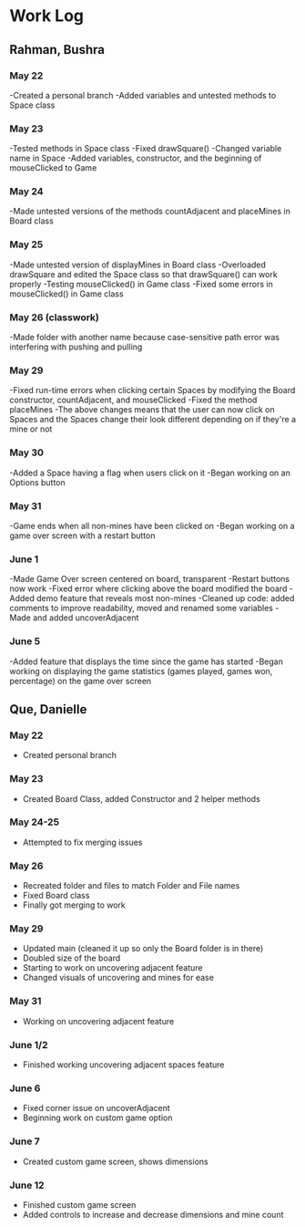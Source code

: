 # Work Log

## Rahman, Bushra

### May 22

-Created a personal branch
-Added variables and untested methods to Space class

### May 23

-Tested methods in Space class
-Fixed drawSquare()
-Changed variable name in Space
-Added variables, constructor, and the beginning of mouseClicked to Game

### May 24
-Made untested versions of the methods countAdjacent and placeMines in Board class

### May 25
-Made untested version of displayMines in Board class
-Overloaded drawSquare and edited the Space class so that drawSquare() can work properly
-Testing mouseClicked() in Game class
-Fixed some errors in mouseClicked() in Game class

### May 26 (classwork)
-Made folder with another name because case-sensitive path error was interfering with pushing and pulling

### May 29
-Fixed run-time errors when clicking certain Spaces by modifying the Board constructor, countAdjacent, and mouseClicked
-Fixed the method placeMines
-The above changes means that the user can now click on Spaces and the Spaces change their look different depending on if they're a mine or not

### May 30
-Added a Space having a flag when users click on it
-Began working on an Options button

### May 31
-Game ends when all non-mines have been clicked on
-Began working on a game over screen with a restart button

### June 1
-Made Game Over screen centered on board, transparent
-Restart buttons now work
-Fixed error where clicking above the board modified the board
-Added demo feature that reveals most non-mines
-Cleaned up code: added comments to improve readability, moved and renamed some variables
-Made and added uncoverAdjacent

### June 5
-Added feature that displays the time since the game has started
-Began working on displaying the game statistics (games played, games won, percentage) on the game over screen

## Que, Danielle

### May 22
- Created personal branch

### May 23
- Created Board Class, added Constructor and 2 helper methods

### May 24-25
- Attempted to fix merging issues

### May 26
- Recreated folder and files to match Folder and File names
- Fixed Board class
- Finally got merging to work

### May 29
- Updated main (cleaned it up so only the Board folder is in there)
- Doubled size of the board
- Starting to work on uncovering adjacent feature
- Changed visuals of uncovering and mines for ease

### May 31
- Working on uncovering adjacent feature

### June 1/2
- Finished working uncovering adjacent spaces feature

### June 6
- Fixed corner issue on uncoverAdjacent
- Beginning work on custom game option

### June 7
- Created custom game screen, shows dimensions

### June 12
- Finished custom game screen
- Added controls to increase and decrease dimensions and mine count